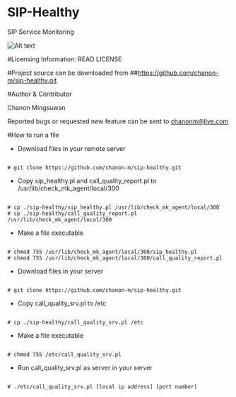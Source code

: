 # SIP-Healthy
SIP Service Monitoring

![Alt text](http://www.icalleasy.com/images/basic_voip_system.png "Basic VOIP System") 
 
#Licensing Information: READ LICENSE

#Project source can be downloaded from
##https://github.com/chanon-m/sip-healthy.git

#Author & Contributor

Chanon Mingsuwan

Reported bugs or requested new feature can be sent to chanonm@live.com

#How to run a file
* Download files in your remote server

```

# git clone https://github.com/chanon-m/sip-healthy.git

```

* Copy sip_healthy.pl and call_quality_report.pl to /usr/lib/check_mk_agent/local/300

```

# cp ./sip-healthy/sip_healthy.pl /usr/lib/check_mk_agent/local/300
# cp ./sip-healthy/call_quality_report.pl /usr/lib/check_mk_agent/local/300

```

* Make a file executable

```

# chmod 755 /usr/lib/check_mk_agent/local/300/sip_healthy.pl
# chmod 755 /usr/lib/check_mk_agent/local/300/call_quality_report.pl

```

* Download files in your server

```

# git clone https://github.com/chanon-m/sip-healthy.git

```

* Copy call_quality_srv.pl to /etc

```

# cp ./sip-healthy/call_quality_srv.pl /etc

```

* Make a file executable

```

# chmod 755 /etc/call_quality_srv.pl

```

* Run call_quality_srv.pl as server in your server

```

# ./etc/call_quality_srv.pl [local ip address] [port number]

```
